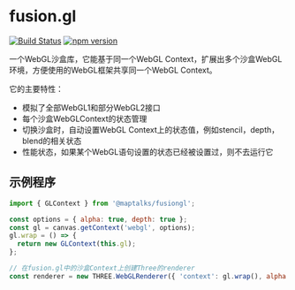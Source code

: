 # fusion.gl
[![Build Status](https://travis-ci.com/axmand/fusion.gl.svg?token=N2z4DqiFgBjde7FHSBe3&branch=master)](https://travis-ci.com/axmand/fusion.gl)
[![npm version](https://badge.fury.io/js/fusion.gl.svg)](https://badge.fury.io/js/fusion.gl)
<!--[![codecov](https://codecov.io/gh/axmand/fusion.gl/branch/master/graph/badge.svg)](https://codecov.io/gh/axmand/fusion.gl)-->

一个WebGL沙盒库，它能基于同一个WebGL Context，扩展出多个沙盒WebGL环境，方便使用的WebGL框架共享同一个WebGL Context。

它的主要特性：
* 模拟了全部WebGL1和部分WebGL2接口
* 每个沙盒WebGLContext的状态管理
* 切换沙盒时，自动设置WebGL Context上的状态值，例如stencil，depth，blend的相关状态
* 性能状态，如果某个WebGL语句设置的状态已经被设置过，则不去运行它

## 示例程序
```js
import { GLContext } from '@maptalks/fusiongl';

const options = { alpha: true, depth: true };
const gl = canvas.getContext('webgl', options);
gl.wrap = () => {
  return new GLContext(this.gl);
};

// 在fusion.gl中的沙盒Context上创建Three的renderer
const renderer = new THREE.WebGLRenderer({ 'context': gl.wrap(), alpha: true });
```
